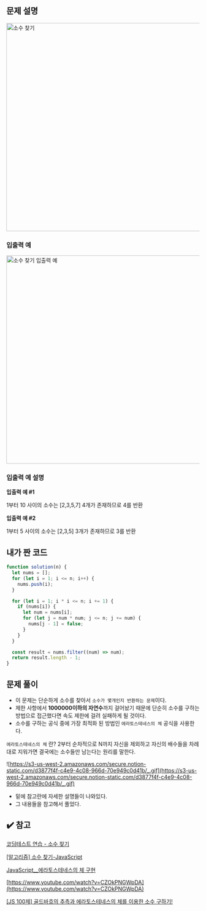 ## 문제 설명

<img width="542" alt="소수 찾기" src="https://user-images.githubusercontent.com/47416686/120592170-59fffb80-c478-11eb-896e-b0c28e9479d2.png">

### 입출력 예

<img width="542" alt="소수 찾기 입출력 예" src="https://user-images.githubusercontent.com/47416686/120592178-5d938280-c478-11eb-87c5-58c3770fc11d.png">

### 입출력 예 설명

**입출력 예 #1**

1부터 10 사이의 소수는 [2,3,5,7] 4개가 존재하므로 4를 반환

**입출력 예 #2**

1부터 5 사이의 소수는 [2,3,5] 3개가 존재하므로 3를 반환

## 내가 짠 코드

```jsx
function solution(n) {
  let nums = [];
  for (let i = 1; i <= n; i++) {
    nums.push(i);
  }

  for (let i = 1; i * i <= n; i += 1) {
    if (nums[i]) {
      let num = nums[i];
      for (let j = num * num; j <= n; j += num) {
        nums[j - 1] = false;
      }
    }
  }

  const result = nums.filter((num) => num);
  return result.length - 1;
}
```

## 문제 풀이

- 이 문제는 단순하게 소수를 찾아서 `소수가 몇개인지 반환하는 문제`이다.
- 제한 사항에서 **1000000이하의 자연수**까지 걸어놨기 때문에 단순히 소수를 구하는 방법으로 접근했다면 속도 제한에 걸려 실패하게 될 것이다.
- 소수를 구하는 공식 중에 가장 최적화 된 방법인 `에라토스테네스의 체` 공식을 사용한다.

`에라토스테네스의 체` 란?
2부터 순차적으로 N까지 자신을 제외하고 자신의 배수들을 차례대로 지워가면 결국에는 소수들만 남는다는 원리를 말한다.

![https://s3-us-west-2.amazonaws.com/secure.notion-static.com/d3877f4f-c4e9-4c08-966d-70e949c0d41b/_.gif](https://s3-us-west-2.amazonaws.com/secure.notion-static.com/d3877f4f-c4e9-4c08-966d-70e949c0d41b/_.gif)

- 밑에 참고란에 자세한 설명들이 나와있다.
- 그 내용들을 참고해서 풀었다.

## ✔️ 참고

[코딩테스트 연습 - 소수 찾기](https://programmers.co.kr/learn/courses/30/lessons/12921)

[[알고리즘] 소수 찾기-JavaScript](https://velog.io/@wooder2050/%EC%95%8C%EA%B3%A0%EB%A6%AC%EC%A6%98-%EC%86%8C%EC%88%98-%EC%B0%BE%EA%B8%B0-JavaScript)

[JavaScript\_\_에라토스테네스의 체 구현](https://junkim.netlify.app/posts/programmers0807)

[https://www.youtube.com/watch?v=CZOkPNGWpDA](https://www.youtube.com/watch?v=CZOkPNGWpDA)

[[JS 100제] 골드바흐의 추측과 에라토스테네스의 체를 이용한 소수 구하기!](https://www.youtube.com/watch?v=U-C9AbMM6mo)
